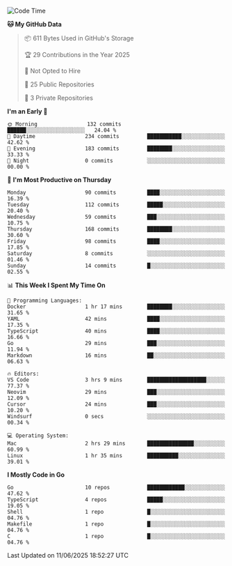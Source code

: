 <!--START_SECTION:waka-->
![Code Time](http://img.shields.io/badge/Code%20Time-1%2C263%20hrs%2030%20mins-blue)

**🐱 My GitHub Data** 

> 📦 611 Bytes Used in GitHub's Storage 
 > 
> 🏆 29 Contributions in the Year 2025
 > 
> 🚫 Not Opted to Hire
 > 
> 📜 25 Public Repositories 
 > 
> 🔑 3 Private Repositories 
 > 
**I'm an Early 🐤** 

```text
🌞 Morning                132 commits         ██████░░░░░░░░░░░░░░░░░░░   24.04 % 
🌆 Daytime                234 commits         ███████████░░░░░░░░░░░░░░   42.62 % 
🌃 Evening                183 commits         ████████░░░░░░░░░░░░░░░░░   33.33 % 
🌙 Night                  0 commits           ░░░░░░░░░░░░░░░░░░░░░░░░░   00.00 % 
```
📅 **I'm Most Productive on Thursday** 

```text
Monday                   90 commits          ████░░░░░░░░░░░░░░░░░░░░░   16.39 % 
Tuesday                  112 commits         █████░░░░░░░░░░░░░░░░░░░░   20.40 % 
Wednesday                59 commits          ███░░░░░░░░░░░░░░░░░░░░░░   10.75 % 
Thursday                 168 commits         ████████░░░░░░░░░░░░░░░░░   30.60 % 
Friday                   98 commits          ████░░░░░░░░░░░░░░░░░░░░░   17.85 % 
Saturday                 8 commits           ░░░░░░░░░░░░░░░░░░░░░░░░░   01.46 % 
Sunday                   14 commits          █░░░░░░░░░░░░░░░░░░░░░░░░   02.55 % 
```


📊 **This Week I Spent My Time On** 

```text
💬 Programming Languages: 
Docker                   1 hr 17 mins        ████████░░░░░░░░░░░░░░░░░   31.65 % 
YAML                     42 mins             ████░░░░░░░░░░░░░░░░░░░░░   17.35 % 
TypeScript               40 mins             ████░░░░░░░░░░░░░░░░░░░░░   16.66 % 
Go                       29 mins             ███░░░░░░░░░░░░░░░░░░░░░░   11.94 % 
Markdown                 16 mins             ██░░░░░░░░░░░░░░░░░░░░░░░   06.63 % 

🔥 Editors: 
VS Code                  3 hrs 9 mins        ███████████████████░░░░░░   77.37 % 
Neovim                   29 mins             ███░░░░░░░░░░░░░░░░░░░░░░   12.09 % 
Cursor                   24 mins             ███░░░░░░░░░░░░░░░░░░░░░░   10.20 % 
Windsurf                 0 secs              ░░░░░░░░░░░░░░░░░░░░░░░░░   00.34 % 

💻 Operating System: 
Mac                      2 hrs 29 mins       ███████████████░░░░░░░░░░   60.99 % 
Linux                    1 hr 35 mins        ██████████░░░░░░░░░░░░░░░   39.01 % 
```

**I Mostly Code in Go** 

```text
Go                       10 repos            ████████████░░░░░░░░░░░░░   47.62 % 
TypeScript               4 repos             █████░░░░░░░░░░░░░░░░░░░░   19.05 % 
Shell                    1 repo              █░░░░░░░░░░░░░░░░░░░░░░░░   04.76 % 
Makefile                 1 repo              █░░░░░░░░░░░░░░░░░░░░░░░░   04.76 % 
C                        1 repo              █░░░░░░░░░░░░░░░░░░░░░░░░   04.76 % 
```




 Last Updated on 11/06/2025 18:52:27 UTC
<!--END_SECTION:waka-->
